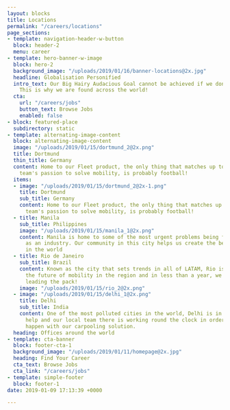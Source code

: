 ```yaml
---
layout: blocks
title: Locations
permalink: "/careers/locations"
page_sections:
- template: navigation-header-w-button
  block: header-2
  menu: career
- template: hero-banner-w-image
  block: hero-2
  background_image: "/uploads/2019/01/16/banner-locations@2x.jpg"
  headline: Globalisation Personified
  intro_text: Our Big Hairy Audacious Goal cannot be achieved if we don't think Global.
    This is why we are found across the world!
  cta:
    url: "/careers/jobs"
    button_text: Browse Jobs
    enabled: false
- block: featured-place
  subdirectory: static
- template: alternating-image-content
  block: alternating-image-content
  image: "/uploads/2019/01/15/dortmund_2@2x.png"
  title: Dortmund
  thin_title: Germany
  content: Home to our Fleet product, the only thing that matches up to our local
    team's passion to solve mobility, is probably football!
  items:
  - image: "/uploads/2019/01/15/dortmund_2@2x-1.png"
    title: Dortmund
    sub_title: Germany
    content: Home to our Fleet product, the only thing that matches up to our local
      team's passion to solve mobility, is probably football!
  - title: Manila
    sub_title: Philippines
    image: "/uploads/2019/01/15/manila_1@2x.png"
    content: Manila is home to some of the most urgent problems being faced by mobility
      as an industry. Our community in this city helps us create the best solutions
      in the world
  - title: Rio de Janeiro
    sub_title: Brazil
    content: Known as the city that sets trends in all of LATAM, Rio is our bet on
      the future of mobility in the region and in less than a year, we're already
      leading the pack!
    image: "/uploads/2019/01/15/rio_2@2x.png"
  - image: "/uploads/2019/01/15/delhi_1@2x.png"
    title: Delhi
    sub_title: India
    content: One of the most polluted cities in the world, Delhi is in dire need of
      help and our local team there is working round the clock in order to make it
      happen with our carpooling solution.
  heading: Offices around the world
- template: cta-banner
  block: footer-cta-1
  background_image: "/uploads/2019/01/11/homepage@2x.jpg"
  heading: Find Your Career
  cta_text: Browse Jobs
  cta_link: "/careers/jobs"
- template: simple-footer
  block: footer-1
date: 2019-01-09 17:13:39 +0000

---
```

